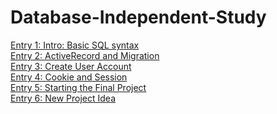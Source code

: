 # Database-Independent-Study

[Entry 1: Intro: Basic SQL syntax](entries/entry-1.md) <br>
[Entry 2: ActiveRecord and Migration](entries/entry-2.md)<br>
[Entry 3: Create User Account](entries/entry-3.md)<br>
[Entry 4: Cookie and Session](entries/entry-4.md)<br>
[Entry 5: Starting the Final Project](entries/entry-5.md)<br>
[Entry 6: New Project Idea](entries/entry-6.md)<br>